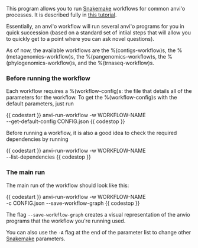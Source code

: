 This program allows you to run [Snakemake](https://snakemake.readthedocs.io/en/stable/) workflows for common anvi'o processes. It is described fully in [this tutorial](https://merenlab.org/2018/07/09/anvio-snakemake-workflows/#contigs-workflow). 

Essentially, an anvi'o workflow will run several anvi'o programs for you in quick succession (based on a standard set of intiial steps that will allow you to quickly get to a point where you can ask novel questions). 

As of now, the available workflows are the %(contigs-workflow)s, the %(metagenomics-workflow)s, the %(pangenomics-workflow)s, the %(phylogenomics-workflow)s, and the %(trnaseq-workflow)s. 

### Before running the workflow

Each workflow requires a %(workflow-config)s: the file that details all of the parameters for the workflow. To get the %(workflow-config)s with the default parameters, just run 

{{ codestart }}
anvi-run-workflow -w WORKFLOW-NAME \
                  --get-default-config CONFIG.json
{{ codestop }}

Before running a workflow, it is also a good idea to check the required dependencies by running 

{{ codestart }}
anvi-run-workflow -w WORKFLOW-NAME \
                  --list-dependencies
{{ codestop }}

### The main run 

The main run of the workflow should look like this: 

{{ codestart }}
anvi-run-workflow -w WORKFLOW-NAME \
                  -c CONFIG.json
                  --save-workflow-graph
{{ codestop }}

The flag `--save-workflow-graph` creates a visual representation of the anvio programs that the workflow you're running used. 

You can also use the `-A` flag at the end of the parameter list to change other [Snakemake](https://snakemake.readthedocs.io/en/stable/) parameters. 
